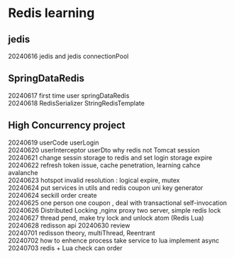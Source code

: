 # Redis learning

## jedis
20240616 jedis and jedis connectionPool

## SpringDataRedis
20240617 first time user springDataRedis  
20240618 RedisSerializer StringRedisTemplate  

## High Concurrency project
20240619 userCode userLogin  
20240620 userInterceptor userDto why redis not Tomcat session  
20240621 change sessin storage to redis and set login storage expire  
20240622 refresh token issue, cache penetration, learning cahce avalanche  
20240623 hotspot invalid resolution : logical expire, mutex  
20240624 put services in utils and redis coupon uni key generator  
20240624 seckill order create  
20240625 one person one coupon , deal with transactional self-invocation  
20240626 Distributed Locking ,nginx proxy two server, simple redis lock  
20240627 thread pend,  make try lock and unlock atom (Redis Lua)
20240628 redisson api
20240630 review  
20240701 redisson theory, multiThread, Reentrant  
20240702 how to enhence process take service to lua implement async  
20240703 redis + Lua check can order
